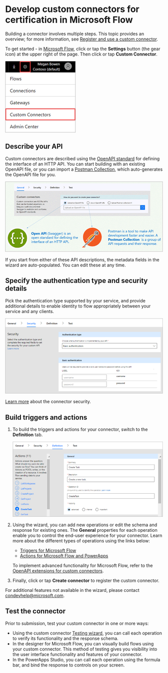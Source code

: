 <properties
    pageTitle="Develop custom connectors for certification | Microsoft Flow"
    description="Describe your API, specify authentication type, build triggers and actions, and test."
    services=""
    suite="flow"
    documentationCenter="na"
    authors="asavaritayal"
    manager="anneta"
    editor=""
    tags=""/>

<tags
   ms.service="flow"
   ms.devlang="na"
   ms.topic="article"
   ms.tgt_pltfrm="na"
   ms.workload="na"
   ms.date="05/06/2017"
   ms.author="astay"/>

# Develop custom connectors for certification in Microsoft Flow

Building a connector involves multiple steps. This topic provides an overview; for more information, see [Register and use a custom connector](register-custom-api.md).

To get started - in [Microsoft Flow](https://flow.microsoft.com/), click or tap the **Settings** button (the gear icon) at the upper right of the page. Then click or tap **Custom Connector**.

![Finding custom connectors](./media/api-connectors-dev/finding-custom-apis.png)


## Describe your API

Custom connectors are described using the [OpenAPI standard](https://swagger.io/) for defining the interface of an HTTP API. You can start building with an existing OpenAPI file, or you can import a [Postman Collection](https://www.getpostman.com/docs/collections), which auto-generates the OpenAPI file for you. 

![Define your API diagram](./media/api-connectors-dev/build-your-api.png)

If you start from either of these API descriptions, the metadata fields in the wizard are auto-populated. You can edit these at any time.  


## Specify the authentication type and security details

Pick the authentication type supported by your service, and provide additional details to enable identity to flow appropriately between your service and any clients. 

![Security Diagram](./media/api-connectors-dev/security.png)

[Learn more](register-custom-api.md) about the connector security.


## Build triggers and actions

1. To build the triggers and actions for your connector, switch to the **Definition** tab. 

    ![Definition Diagram](./media/api-connectors-dev/definition.png)

2. Using the wizard, you can add new operations or edit the schema and response for existing ones. The **General** properties for each operation enable you to control the end-user experience for your connector. Learn more about the different types of operations using the links below:

    - [Triggers for Microsoft Flow](customapi-webhooks.md)
    - [Actions for Microsoft Flow and PowerApps](register-custom-api.md)

    To implement advanced functionality for Microsoft Flow, refer to the [OpenAPI extensions for custom connectors](https://flow.microsoft.com/documentation/customapi-how-to-swagger/). 

3. Finally, click or tap **Create connector** to register the custom connector.

For additional features not available in the wizard, please contact [condevhelp@microsoft.com](mailto:condevhelp@microsoft.com).


## Test the connector

Prior to submission, test your custom connector in one or more ways: 

- Using the custom connector [Testing wizard](https://flow.microsoft.com/blog/new-updates-custom-api/), you can call each operation to verify its functionality and the response schema.
- In the designer for Microsoft Flow, you can visually build flows using your custom connector. This method of testing gives you visibility into the user interface functionality and features of your connector.
- In the PowerApps Studio, you can call each operation using the formula bar, and bind the response to controls on your screen.
